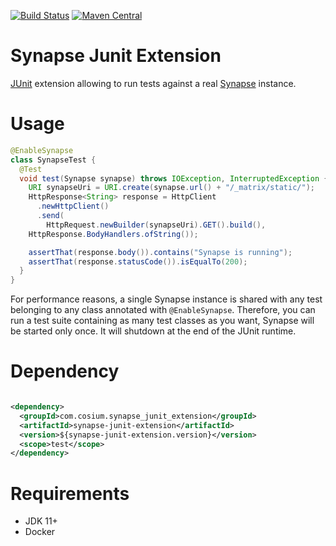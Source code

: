 [![Build Status](https://github.com/Cosium/synapse-junit-extension/actions/workflows/ci.yml/badge.svg)](https://github.com/Cosium/synapse-junit-extension/actions/workflows/ci.yml)
[![Maven Central](https://img.shields.io/maven-central/v/com.cosium.synapse_junit_extension/synapse-junit-extension.svg)](https://search.maven.org/#search%7Cgav%7C1%7Cg%3A%22com.cosium.synapse_junit_extension%22%20AND%20a%3A%22synapse-junit-extension%22)

# Synapse Junit Extension

[JUnit](https://junit.org) extension allowing to run tests against a real [Synapse](https://github.com/matrix-org/synapse) instance.

# Usage

```java
@EnableSynapse
class SynapseTest {
  @Test
  void test(Synapse synapse) throws IOException, InterruptedException {
    URI synapseUri = URI.create(synapse.url() + "/_matrix/static/");
    HttpResponse<String> response = HttpClient
      .newHttpClient()
      .send(
        HttpRequest.newBuilder(synapseUri).GET().build(),
	HttpResponse.BodyHandlers.ofString());

    assertThat(response.body()).contains("Synapse is running");
    assertThat(response.statusCode()).isEqualTo(200);
  }
}
```

For performance reasons, a single Synapse instance is shared with any test belonging to any class annotated
with `@EnableSynapse`. Therefore, you can run a test suite containing as many test classes as you want, Synapse will be started only once. It will shutdown at the end of the JUnit runtime.

# Dependency

```xml

<dependency>
  <groupId>com.cosium.synapse_junit_extension</groupId>
  <artifactId>synapse-junit-extension</artifactId>
  <version>${synapse-junit-extension.version}</version>
  <scope>test</scope>
</dependency>
```

# Requirements

* JDK 11+
* Docker
